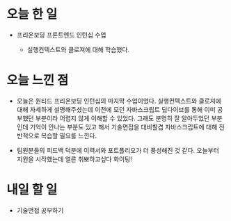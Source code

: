 # 오늘 한 일

-   프리온보딩 프론트엔드 인턴십 수업

    -   실행컨텍스트와 클로져에 대해 학습했다.

# 오늘 느낀 점

-   오늘은 원티드 프리온보딩 인턴십의 마지막 수업이었다. 실행컨텍스트와 클로져에 대해 자세하게 설명해주셨는데 이전에 모던 자바스크립트 딥다이브를 통해 이미 공부했던 부분이라 어렵지 않게 이해할 수 있었다. 그래도 분명히 잘 알아두었던 부분인데 기억이 안나는 부분도 있고 해서 기술면접을 대비할겸 자바스크립트에 대해 전반적으로 복습할 필요를 느낀다.

-   팀원분들의 피드백 덕분에 이력서와 포트폴리오가 더 풍성해진 것 같다. 오늘부터 지원을 시작했는데 얼른 취뽀하고싶다 화이팅!

# 내일 할 일

-   기술면접 공부하기
